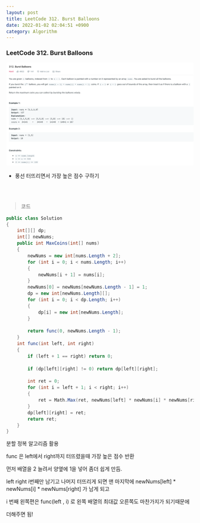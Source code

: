 ```yaml
---
layout: post
title: LeetCode 312. Burst Balloons
date: 2022-01-02 02:04:51 +0900
category: Algorithm
---
```

### LeetCode 312. Burst Balloons

![](/assets/img/leetcode/312.png)

- 풍선 터뜨리면서 가장 높은 점수 구하기

<br><br>

>코드

```c#
public class Solution
{
    int[][] dp;
    int[] newNums;
    public int MaxCoins(int[] nums)
    {
        newNums = new int[nums.Length + 2];
        for (int i = 0; i < nums.Length; i++)
        {
            newNums[i + 1] = nums[i];
        }
        newNums[0] = newNums[newNums.Length - 1] = 1;
        dp = new int[newNums.Length][];
        for (int i = 0; i < dp.Length; i++)
        {
            dp[i] = new int[newNums.Length];
        }

        return func(0, newNums.Length - 1);
    }
    int func(int left, int right)
    {
        if (left + 1 == right) return 0;

        if (dp[left][right] != 0) return dp[left][right];

        int ret = 0;
        for (int i = left + 1; i < right; i++)
        {
            ret = Math.Max(ret, newNums[left] * newNums[i] * newNums[right] + func(left,i) + func(i,right));
        }
        dp[left][right] = ret;
        return ret;
    }
}
```

분할 정복 알고리즘 활용

func 은 left에서 right까지 터뜨렸을때 가장 높은 점수 반환

먼저 배열을 2 늘려서 양옆에 1을 넣어 좀더 쉽게 만듬.

left right i번째만 남기고 나머지 터뜨리게 되면 맨 마지막에 newNums[left] * newNums[i] * newNums[right] 가 남게 되고

i 번째 왼쪽편은 func(left , i) 로 왼쪽 배열의 최대값 오른쪽도 마찬가지가 되기때문에

더해주면 됨!